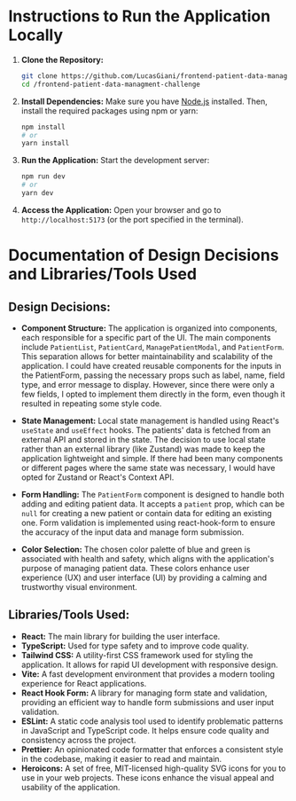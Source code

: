 
# Instructions to Run the Application Locally

1. **Clone the Repository:**
   ```bash
   git clone https://github.com/LucasGiani/frontend-patient-data-managment-challenge.git
   cd /frontend-patient-data-managment-challenge
   ```

2. **Install Dependencies:**
   Make sure you have [Node.js](https://nodejs.org/) installed. Then, install the required packages using npm or yarn:
   ```bash
   npm install
   # or
   yarn install
   ```

3. **Run the Application:**
   Start the development server:
   ```bash
   npm run dev
   # or
   yarn dev
   ```

4. **Access the Application:**
   Open your browser and go to `http://localhost:5173` (or the port specified in the terminal).

# Documentation of Design Decisions and Libraries/Tools Used

## Design Decisions:
- **Component Structure:**
  The application is organized into components, each responsible for a specific part of the UI. The main components include `PatientList`, `PatientCard`, `ManagePatientModal`, and `PatientForm`. This separation allows for better maintainability and scalability of the application. I could have created reusable components for the inputs in the PatientForm, passing the necessary props such as label, name, field type, and error message to display. However, since there were only a few fields, I opted to implement them directly in the form, even though it resulted in repeating some style code.

- **State Management:**
  Local state management is handled using React's `useState` and `useEffect` hooks. The patients' data is fetched from an external API and stored in the state. The decision to use local state rather than an external library (like Zustand) was made to keep the application lightweight and simple. If there had been many components or different pages where the same state was necessary, I would have opted for Zustand or React's Context API.

- **Form Handling:**
  The `PatientForm` component is designed to handle both adding and editing patient data. It accepts a `patient` prop, which can be `null` for creating a new patient or contain data for editing an existing one. Form validation is implemented using react-hook-form to ensure the accuracy of the input data and manage form submission.

- **Color Selection:**
  The chosen color palette of blue and green is associated with health and safety, which aligns with the application's purpose of managing patient data. These colors enhance user experience (UX) and user interface (UI) by providing a calming and trustworthy visual environment.

## Libraries/Tools Used:
- **React:** The main library for building the user interface.
- **TypeScript:** Used for type safety and to improve code quality.
- **Tailwind CSS:** A utility-first CSS framework used for styling the application. It allows for rapid UI development with responsive design.
- **Vite:** A fast development environment that provides a modern tooling experience for React applications.
- **React Hook Form:** A library for managing form state and validation, providing an efficient way to handle form submissions and user input validation.
- **ESLint:** A static code analysis tool used to identify problematic patterns in JavaScript and TypeScript code. It helps ensure code quality and consistency across the project.
- **Prettier:** An opinionated code formatter that enforces a consistent style in the codebase, making it easier to read and maintain.
- **Heroicons:** A set of free, MIT-licensed high-quality SVG icons for you to use in your web projects. These icons enhance the visual appeal and usability of the application.

